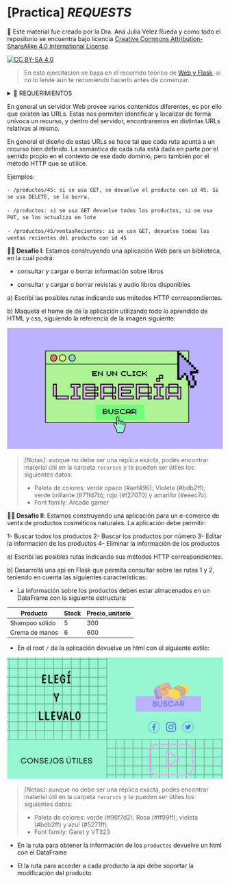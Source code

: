 # [Practica] *REQUESTS*

🚨 Este material fue creado por la Dra. Ana Julia Velez Rueda y como todo el repositorio se encuentra bajo licencia 
[Creative Commons Attribution-ShareAlike 4.0 International License][cc-by-sa].

[![CC BY-SA 4.0][cc-by-sa-image]][cc-by-sa]

[cc-by-sa]: http://creativecommons.org/licenses/by-sa/4.0/
[cc-by-sa-image]: https://licensebuttons.net/l/by-sa/4.0/88x31.png
[cc-by-sa-shield]: https://img.shields.io/badge/License-CC%20BY--SA%204.0-lightgrey.svg


> En esta ejercitación se basa en el recorrido teórico de [Web y Flask](https://github.com/AJVelezRueda/Macowins_En_Flask), si no lo leíste aún te recomiendo hacerlo antes de comenzar.

<details>
  <summary>🚨 REQUERIMIENTOS</summary>

En este abordaremos los contenidos relativos a HTTP y REST. Para ello vas a necesitar instalarte [requests] (https://pypi.org/project/requests/):

```bash
pip install requests
```


Primero puedes verificar si está o no instalado escribiendo en la consola de Python:
```python
import requests
```

 Una vez que hayas completado el recorrido de HTTP podés continuar con este recorrido 👇
</details>

En general un servidor Web provee varios contenidos diferentes, es por ello que existen las URLs. Estas nos permiten identificar y localizar de forma unívoca un recurso, y dentro del servidor, encontraremos en distintas URLs relativas al mismo. 

En general el diseño de estas URLs se hace tal que cada ruta apunta a un recurso bien definido. La semántica de cada ruta está dada en parte por el sentido propio en el contexto de ese dado dominio, pero también por el método HTTP que se utilice. 

Ejemplos:

    - /productos/45: si se usa GET, se devuelve el producto con id 45. Si se usa DELETE, se lo borra. 

    - /productos: si se usa GET devuelve todos los productos, si se usa PUT, se los actualiza en lote

    - /productos/45/ventasRecientes: si se usa GET, devuelve todas las ventas recientes del producto con id 45


**🧗‍♀️ Desafío I**: Estamos construyendo una aplicación Web para un biblioteca, en la cuál podrá:

- consultar y cargar o borrar información sobre libros

- consultar y cargar o borrar revistas y audio libros disponibles

a) Escribí las posibles rutas indicando sus métodos HTTP correspondientes.

b) Maquetá el home de de la aplicación utilizando todo lo aprendido de HTML y css, siguiendo la referencia de la imagen siguiente:

![biblio_home](./recursos/Biblio_home.png)

> [Notas]: aunque no debe ser una réplica exácta, podés encontrar material útil en la carpeta `recursos` y te pueden ser útiles los siguientes datos: 
>
> - Paleta de colores: verde opaco (#aef496); Violeta (#bdb2ff); verde brillante (#71fd7b); rojo (#f27070) y amarillo (#eeec7c). 
> - Font family: Arcade gamer
>


**🧗‍♀️ Desafío II**: Estamos construyendo una aplicación para un e-comerce de venta de productos cosméticos naturales. La aplicación debe permitir:

 1- Buscar todos los productos
 2- Buscar los productos por número
 3- Editar la información de los productos
 4- Eliminar la información de los productos

a) Escribí las posibles rutas indicando sus métodos HTTP correspondientes.

b) Desarrollá una api en Flask que permita consultar sobre las rutas 1 y 2, teniendo en cuenta las siguientes características:
  
  + La información sobre los productos deben estar almacenados en un DataFrame con la siguiente estructura:


| Producto | Stock | Precio_unitario |
|-------------	|----------	|---	|
| Shampoo sólido | 5 | 300 |
| Crema de manos | 6 | 600 |

  + En el root `/` de la aplicación devuelve un html con el siguiente estilo:

  ![home e-comerce](./recursos/Home_e-comerce.png)

  > [Notas]: aunque no debe ser una réplica exácta, podés encontrar material útil en la carpeta `recursos` y te pueden ser útiles los siguientes datos: 
  >
  > - Paleta de colores: verde (#96f7d2); Rosa (#ff99ff); violeta (#bdb2ff) y azul (#5271ff). 
  > - Font family: Garet y VT323
  >
  
  + En la ruta para obtener la información de los `productos` devuelve un html con el DataFrame

  + El la ruta para acceder a cada producto la api debe soportar la modificación del producto

